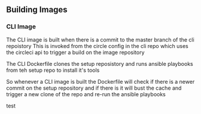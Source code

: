 
## Building Images

### CLI Image

The CLI image is built when there is a commit to the master branch of the cli repoistory
This is invoked from the circle config in the cli repo which uses the circleci api to trigger a build on the image repository

The CLI Dockerfile clones the setup reposistory and runs ansible playbooks from teh setup repo
to install it's tools

So whenever a CLI image is built the Dockerfile will check if there is a newer commit on the setup
repository and if there is it will bust the cache and trigger a new clone of the repo
and re-run the ansible playbooks

test

